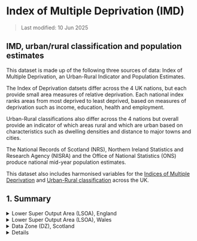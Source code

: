 # Index of Multiple Deprivation (IMD)

> Last modified: 10 Jun 2025

## IMD, urban/rural classification and population estimates

This dataset is made up of the following three sources of data: Index of Multiple Deprivation, an Urban-Rural Indicator and Population Estimates.

The Index of Deprivation datsets differ across the 4 UK nations, but each provide small area measures of relative deprivation. Each national index ranks areas from most deprived to least deprived, based on measures of deprivation such as income, education, health and employment.

Urban-Rural classifications also differ across the 4 nations but overall provide an indicator of which areas rural and which are urban based on characteristics such as dwelling densities and distance to major towns and cities.

The National Records of Scotland (NRS), Northern Ireland Statistics and Research Agency (NISRA) and the Office of National Statistics (ONS) produce national mid-year population estimates. 

This dataset also includes harmonised variables for the [Indices of Multiple Deprivation](https://data.geods.ac.uk/dataset/index-of-multiple-deprivation-imd) and [Urban-Rural classification](https://pages.mysociety.org/uk_ruc/analysis/background_and_analysis.html) across the UK.


## 1. Summary

<details>
<summary> Lower Super Output Area (LSOA), England</summary>

This file contains geographical indicators for each LSOA in England. The indicators include measures of deprivation, population estimates and urban-rural classification. The small area geographies are those developed using the 2011 census. 


| **Dataset Descriptor**             | **Dataset-specific Information**                                                                                                                                                           |
|-----------------------------------|---------------------------------------------------------------------------------------------------------------------------------------------------------------------------------------------|
| Name of dataset in TRE            |IMD_england                                                                                                                                                          |
| Citation (APA)                    |  |
| Download citation                 |                                                                                                 |
| Owner                             | UK LLC                                                                                                                                                                     |
| Temporal coverage                 | 2011-2020                                                                                                                                                                                   |
| Geographical coverage             | England                                                                                                                                                                           |
| Key link                          | https://data.geods.ac.uk/dataset/index-of-multiple-deprivation-imd                                                                                                |
| Keywords                          | Deprivation, urban, rural, population estimate ownership                                                                                                                                                           |
| Participant count                 |                                                                                                                                                                                             |
| Number of variables               |                                                                                                                                                                                             |
| Number of observations            |                                                                                                                                                                                             |
| Latest extract date               |                                                                                                                                                                                             |
| Specific restrictions to data use |                                                                                                                                                                                             |
| Build a data request              |                                                                                                                                                                                             |
| Version                           | 
1                                                                                                                                                                                           | 

**Variables:**
| **Variable Group** | **Variable** | **Description** | **Source** | **Date range of data** |
|--------------------|--------------|------------------|------------|-------------------------|
|                    |              |                  |            |                         |
|                    |              |                  |            |                         |
|                    |              |                  |            |                         |
|                    |              |                  |            |                         |
|                    |              |                  |            |                         |

</details>

<details>
<summary> Lower Super Output Area (LSOA), Wales</summary>

This file contains geographical indicators for each LSOA in Wales. The indicators include measures of deprivation, population estimates and urban-rural classification. The small area geographies are those developed using the 2011 census. 


| **Dataset Descriptor**             | **Dataset-specific Information**                                                                                                                                                           |
|-----------------------------------|---------------------------------------------------------------------------------------------------------------------------------------------------------------------------------------------|
| Name of dataset in TRE            |IMD_wales                                                                                                                                                          |
| Citation (APA)                    |  |
| Download citation                 |                                                                                                 |
| Owner                             | UK LLC                                                                                                                                                                     |
| Temporal coverage                 | 2011-2020                                                                                                                                                                                   |
| Geographical coverage             | England                                                                                                                                                                           |
| Key link                          | https://data.geods.ac.uk/dataset/index-of-multiple-deprivation-imd                                                                                                |
| Keywords                          | Deprivation, urban, rural, population estimate ownership                                                                                                                                                           |
| Participant count                 |                                                                                                                                                                                             |
| Number of variables               |                                                                                                                                                                                             |
| Number of observations            |                                                                                                                                                                                             |
| Latest extract date               |                                                                                                                                                                                             |
| Specific restrictions to data use |                                                                                                                                                                                             |
| Build a data request              |                                                                                                                                                                                             |
| Version                           | 
1                                                                                                                                                                                           | 

**Variables:**
| **Variable Group** | **Variable** | **Description** | **Source** | **Date range of data** |
|--------------------|--------------|------------------|------------|-------------------------|
|                    |              |                  |            |                         |
|                    |              |                  |            |                         |
|                    |              |                  |            |                         |
|                    |              |                  |            |                         |
|                    |              |                  |            |                         |

</details>
<details>

<summary> Data Zone (DZ), Scotland</summary>

This file contains geographical indicators for each Data Zone (DZ) in Scotland. The indicators include measures of deprivation, population estimates and urban-rural classification. The small area geographies are those developed using the 2011 census. 


| **Dataset Descriptor**             | **Dataset-specific Information**                                                                                                                                                           |
|-----------------------------------|---------------------------------------------------------------------------------------------------------------------------------------------------------------------------------------------|
| Name of dataset in TRE            |IMD_scotland                                                                                                                                                          |
| Citation (APA)                    |  |
| Download citation                 |                                                                                                 |
| Owner                             | UK LLC                                                                                                                                                                     |
| Temporal coverage                 | 2011-2020                                                                                                                                                                                   |
| Geographical coverage             | England                                                                                                                                                                           |
| Key link                          | https://data.geods.ac.uk/dataset/index-of-multiple-deprivation-imd                                                                                                |
| Keywords                          | Deprivation, urban, rural, population estimate ownership                                                                                                                                                           |
| Participant count                 |                                                                                                                                                                                             |
| Number of variables               |                                                                                                                                                                                             |
| Number of observations            |                                                                                                                                                                                             |
| Latest extract date               |                                                                                                                                                                                             |
| Specific restrictions to data use |                                                                                                                                                                                             |
| Build a data request              |                                                                                                                                                                                             |
| Version                           | 
1                                                                                                                                                                                           | 


**Variables:**
| **Variable Group** | **Variable** | **Description** | **Source** | **Date range of data** |
|--------------------|--------------|------------------|------------|-------------------------|
|                    |              |                  |            |                         |
|                    |              |                  |            |                         |
|                    |              |                  |            |                         |
|                    |              |                  |            |                         |
|                    |              |                  |            |                         |

</details>
<details>


<details>
<summary> Super Output Areas (SOA), Northern Ireland</summary>

This file contains geographical indicators for each SOA in Northern Ireland. The indicators include measures of deprivation, population estimates and urban-rural classification. The small area geographies are those developed using the 2011 census. 


| **Dataset Descriptor**             | **Dataset-specific Information**                                                                                                                                                           |
|-----------------------------------|---------------------------------------------------------------------------------------------------------------------------------------------------------------------------------------------|
| Name of dataset in TRE            |IMD_wales                                                                                                                                                          |
| Citation (APA)                    |  |
| Download citation                 |                                                                                                 |
| Owner                             | UK LLC                                                                                                                                                                     |
| Temporal coverage                 | 2011-2020                                                                                                                                                                                   |
| Geographical coverage             | England                                                                                                                                                                           |
| Key link                          | https://data.geods.ac.uk/dataset/index-of-multiple-deprivation-imd                                                                                                |
| Keywords                          | Deprivation, urban, rural, population estimate ownership                                                                                                                                                           |
| Participant count                 |                                                                                                                                                                                             |
| Number of variables               |                                                                                                                                                                                             |
| Number of observations            |                                                                                                                                                                                             |
| Latest extract date               |                                                                                                                                                                                             |
| Specific restrictions to data use |                                                                                                                                                                                             |
| Build a data request              |                                                                                                                                                                                             |
| Version                           | 
1                                                                                                                                                                                           | 

**Variables:**
| **Variable Group** | **Variable** | **Description** | **Source** | **Date range of data** |
|--------------------|--------------|------------------|------------|-------------------------|
|                    |              |                  |            |                         |
|                    |              |                  |            |                         |
|                    |              |                  |            |                         |
|                    |              |                  |            |                         |
|                    |              |                  |            |                         |

</details>
<details>

## 2. Metrics 

Click on the plus sign to see the number of participants represented in each dataset. 

## 3. Version History 

## 4. Change Log 

We are currently working on a change log which will show changes to the dataset’s metadata. 

## 5. Documentation 

We are currently building a documentation storage system which will host relevant and useful documents related to datasets, groupings, and studies themselves. 

## 6. Useful Syntax 

Below we will include syntax that may be helpful to other researchers in the UK LLC TRE. For longer scripts, we will include a snippet of the code plus a link to the UK LLC GitHub repository where you can find the full scripts. 
